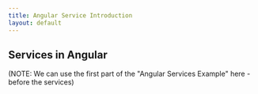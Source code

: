```yaml
---
title: Angular Service Introduction
layout: default
---
```


## Services in Angular

(NOTE: We can use the first part of the "Angular Services Example" here - before the services)